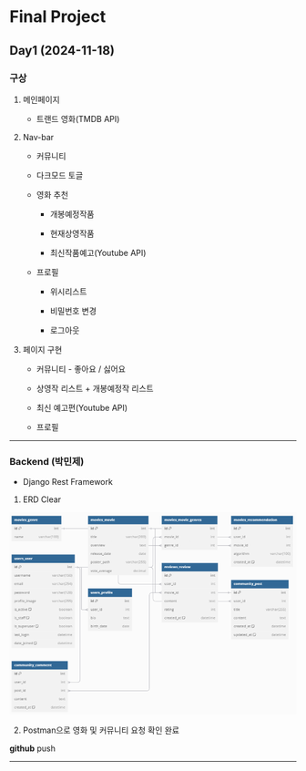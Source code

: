 # Final Project

## Day1 (2024-11-18)

### 구상

1. 메인페이지

     - 트랜드 영화(TMDB API)

2. Nav-bar

     - 커뮤니티

     - 다크모드 토글

     - 영화 추천

       - 개봉예정작품

       - 현재상영작품

       - 최신작품예고(Youtube API)

     - 프로필

       - 위시리스트

       - 비밀번호 변경

       - 로그아웃

3. 페이지 구현

     - 커뮤니티 - 좋아요 / 싫어요

     - 상영작 리스트 + 개봉예정작 리스트

     - 최신 예고편(Youtube API)

     - 프로필

---

### Backend (박민제)

- Django Rest Framework

1. ERD Clear

![alt text](image.png)

2. Postman으로 영화 및 커뮤니티 요청 확인 완료

**github** push

---